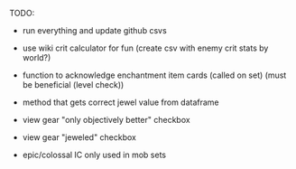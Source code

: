 TODO:

- run everything and update github csvs








- use wiki crit calculator for fun (create csv with enemy crit stats by world?)

- function to acknowledge enchantment item cards (called on set) (must be beneficial (level check))

- method that gets correct jewel value from dataframe

- view gear "only objectively better" checkbox
- view gear "jeweled" checkbox

- epic/colossal IC only used in mob sets